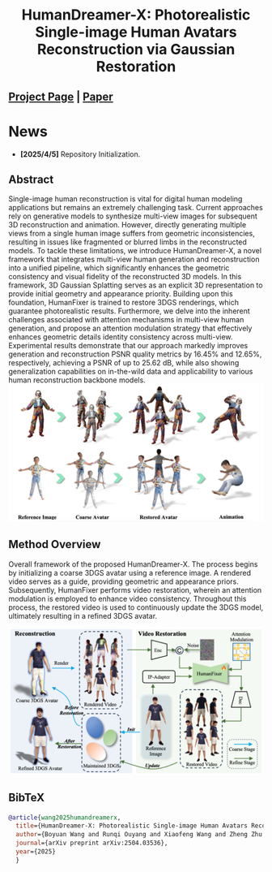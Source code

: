 <div align="center">   
  
# HumanDreamer-X: Photorealistic Single-image Human Avatars Reconstruction via Gaussian Restoration

</div>

 
## [Project Page](https://humandreamer-x.github.io/) | [Paper](https://arxiv.org/abs/2504.03536)


# News
- **[2025/4/5]** Repository Initialization.

## Abstract
Single-image human reconstruction is vital for digital human modeling applications but remains an extremely challenging task. Current approaches rely on generative models to synthesize multi-view images for subsequent 3D reconstruction and animation. However, directly generating multiple views from a single human image suffers from geometric inconsistencies, resulting in issues like fragmented or blurred limbs in the reconstructed models.
To tackle these limitations, we introduce HumanDreamer-X, a novel framework that integrates multi-view human generation and reconstruction into a unified pipeline, which significantly enhances the geometric consistency and visual fidelity of the reconstructed 3D models. In this framework, 3D Gaussian Splatting serves as an explicit 3D representation to provide initial geometry and appearance priority. Building upon this foundation, HumanFixer is trained to restore 3DGS renderings, which guarantee photorealistic results.
Furthermore, we delve into the inherent challenges associated with attention mechanisms in multi-view human generation, and propose an attention modulation strategy that effectively enhances geometric details identity consistency across multi-view.
Experimental results demonstrate that our approach markedly improves generation and reconstruction PSNR quality metrics by 16.45% and 12.65%, respectively, achieving a PSNR of up to 25.62 dB, while also showing generalization capabilities on in-the-wild data and applicability to various human reconstruction backbone models.
![teaser](./assets/main_demo.png)
## Method Overview

Overall framework of the proposed HumanDreamer-X. The process begins by initializing a coarse 3DGS avatar using a reference image. 
A rendered video serves as a guide, providing geometric and appearance priors. 
Subsequently, HumanFixer performs video restoration, wherein an attention modulation is employed to enhance video consistency. 
Throughout this process, the restored video is used to continuously update the 3DGS model, ultimately resulting in a refined 3DGS avatar.

![framework](./assets/framework.png)



## BibTeX

```bibtex
@article{wang2025humandreamerx,
  title={HumanDreamer-X: Photorealistic Single-image Human Avatars Reconstruction via Gaussian Restoration}, 
  author={Boyuan Wang and Runqi Ouyang and Xiaofeng Wang and Zheng Zhu and Guosheng Zhao and Chaojun Ni and Guan Huang and Lihong Liu and Xingang Wang},
  journal={arXiv preprint arXiv:2504.03536},
  year={2025}
  }
